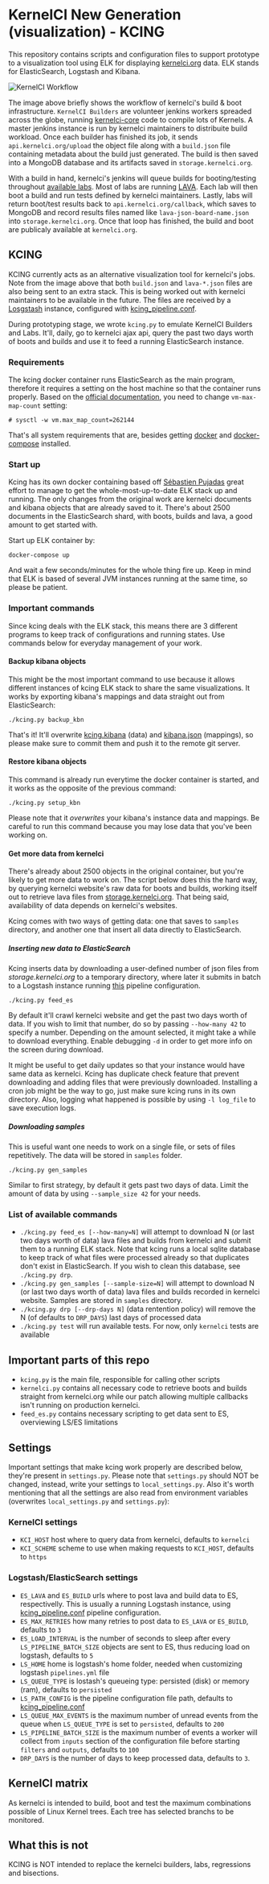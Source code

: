# KernelCI New Generation (visualization) - KCING

This repository contains scripts and configuration files to support prototype to a visualization tool using ELK for displaying [kernelci.org](https://kernelci.org) data. ELK stands for ElasticSearch, Logstash and Kibana.

![KernelCI Workflow](img/KernelCI_Workflow.png "KernelCI Workflow")

The image above briefly shows the workflow of kernelci's build & boot infrastructure. `KernelCI Builders` are volunteer jenkins workers spreaded across the globe, running [kernelci-core](https://github.com/kernelci/kernelci-core) code to compile lots of Kernels. A master jenkins instance is run by kernelci maintainers to distribuite build workload. Once each builder has finished its job, it sends `api.kernelci.org/upload` the object file along with a `build.json` file containing metadata about the build just generated. The build is then saved into a MongoDB database and its artifacts saved in `storage.kernelci.org`.

With a build in hand, kernelci's jenkins will queue builds for booting/testing throughout [available labs](https://github.com/kernelci/kernelci-core/blob/master/labs.ini). Most of labs are running [LAVA](https://lavasoftware.org/). Each lab will then boot a build and run tests defined by kernelci maintainers. Lastly, labs will return boot/test results back to `api.kernelci.org/callback`, which saves to MongoDB and record results files named like `lava-json-board-name.json` into `storage.kernelci.org`. Once that loop has finished, the build and boot are publicaly available at `kernelci.org`.

## KCING

KCING currently acts as an alternative visualization tool for kernelci's jobs. Note from the image above that both `build.json` and `lava-*.json` files are also being sent to an extra stack. This is being worked out with kernelci maintainers to be available in the future. The files are received by a [Losgstash](https://www.elastic.co/products/logstash) instance, configured with [kcing_pipeline.conf](kcing_pipeline.conf).

During prototyping stage, we wrote `kcing.py` to emulate KernelCI Builders and Labs. It'll, daily, go to kernelci ajax api, query the past two days worth of boots and builds and use it to feed a running ElasticSearch instance. 

### Requirements

The kcing docker container runs ElasticSearch as the main program, therefore it requires a setting on the host machine so that the container runs properly. Based on the [official documentation](https://www.elastic.co/guide/en/elasticsearch/reference/current/vm-max-map-count.html#vm-max-map-count), you need to change `vm-max-map-count` setting:

    # sysctl -w vm.max_map_count=262144

That's all system requirements that are, besides getting [docker](https://docs.docker.com/install/linux/docker-ce/debian/) and [docker-compose](https://docs.docker.com/compose/install/) installed.

### Start up

Kcing has its own docker containing based off [Sébastien Pujadas](https://hub.docker.com/r/sebp/elk) great effort to manage to get the whole-most-up-to-date ELK stack up and running. The only changes from the original work are kernelci documents and kibana objects that are already saved to it. There's about 2500 documents in the ElasticSearch shard, with boots, builds and lava, a good amount to get started with.

Start up ELK container by:

    docker-compose up

And wait a few seconds/minutes for the whole thing fire up. Keep in mind that ELK is based of several JVM instances running at the same time, so please be patient.


### Important commands

Since kcing deals with the ELK stack, this means there are 3 different programs to keep track of configurations and running states. Use commands below for everyday management of your work.

#### Backup kibana objects

This might be the most important command to use because it allows different instances of kcing ELK stack to share the same visualizations. It works by exporting kibana's mappings and data straight out from ElasticSearch:

    ./kcing.py backup_kbn

That's it! It'll overwrite [kcing.kibana](kcing.kibana) (data) and [kibana.json](mapping_templates/kibana.json) (mappings), so please make sure to commit them and push it to the remote git server.

#### Restore kibana objects

This command is already run everytime the docker container is started, and it works as the opposite of the previous command:

    ./kcing.py setup_kbn

Please note that it *overwrites* your kibana's instance data and mappings. Be careful to run this command because you may lose data that you've been working on.

#### Get more data from kernelci

There's already about 2500 objects in the original container, but you're likely to get more data to work on. The script below does this the hard way, by querying kernelci website's raw data for boots and builds, working itself out to retrieve lava files from [storage.kernelci.org](https://storage.kernelci.org). That being said, availability of data depends on kernelci's websites.

Kcing comes with two ways of getting data: one that saves to `samples` directory, and another one that insert all data directly to ElasticSearch.

##### Inserting new data to ElasticSearch

Kcing inserts data by downloading a user-defined number of json files from *storage.kernelci.org* to a temporary directory, where later it submits in batch to a Logstash instance running [this](kcing_pipeline.conf) pipeline configuration.

    ./kcing.py feed_es

By default it'll crawl kernelci website and get the past two days worth of data. If you wish to limit that number, do so by passing `--how-many 42` to specify a number. Depending on the amount selected, it might take a while to download everything. Enable debugging `-d` in order to get more info on the screen during download.

It might be useful to get daily updates so that your instance would have same data as kernelci. Kcing has duplicate check feature that prevent downloading and adding files that were previously downloaded. Installing a cron job might be the way to go, just make sure kcing runs in its own directory. Also, logging what happened is possible by using `-l log_file` to save execution logs.

##### Downloading samples

This is useful want one needs to work on a single file, or sets of files repetitively. The data will be stored in `samples` folder.

    ./kcing.py gen_samples

Similar to first strategy, by default it gets past two days of data. Limit the amount of data by using `--sample_size 42` for your needs.

### List of available commands

- `./kcing.py feed_es [--how-many=N]` will attempt to download N (or last two days worth of data) lava files and builds from kernelci and submit them to a running ELK stack. Note that kcing runs a local sqlite database to keep track of what files were processed already so that duplicates don't exist in ElasticSearch. If you wish to clean this database, see `./kcing.py drp`.
- `./kcing.py gen_samples [--sample-size=N]` will attempt to download N (or last two days worth of data) lava files and builds recorded in kernelci website. Samples are stored in `samples` directory. 
- `./kcing.py drp [--drp-days N]` (data rentention policy) will remove the N (of defaults to `DRP_DAYS`) last days of processed data
- `./kcing.py test` will run available tests. For now, only `kernelci` tests are available

## Important parts of this repo

- `kcing.py` is the main file, responsible for calling other scripts
- `kernelci.py` contains all necessary code to retrieve boots and builds straight from kernelci.org while our patch allowing multiple callbacks isn't running on production kernelci.
- `feed_es.py` contains necessary scripting to get data sent to ES, overviewing LS/ES limitations

## Settings

Important settings that make kcing work properly are described below, they're present in `settings.py`. Please note that `settings.py` should NOT be changed, instead, write your settings to `local_settings.py`. Also it's worth mentioning that all the settings are also read from environment variables (overwrites `local_settings.py` and `settings.py`):

### KernelCI settings
- `KCI_HOST` host where to query data from kernelci, defaults to `kernelci`
- `KCI_SCHEME` scheme to use when making requests to `KCI_HOST`, defaults to `https`

### Logstash/ElasticSearch settings
- `ES_LAVA` and `ES_BUILD` urls where to post lava and build data to ES, respectivelly. This is usually a running Logstash instance, using [kcing_pipeline.conf](kcing_pipeline.conf) pipeline configuration.
- `ES_MAX_RETRIES` how many retries to post data to `ES_LAVA` or `ES_BUILD`, defaults to `3`
- `ES_LOAD_INTERVAL` is the number of seconds to sleep after every `LS_PIPELINE_BATCH_SIZE` objects are sent to ES, thus reducing load on logstash, defaults to `5`
- `LS_HOME` home is logstash's home folder, needed when customizing logstash `pipelines.yml` file
- `LS_QUEUE_TYPE` is lostash's queueing type: persisted (disk) or memory (ram), defaults to `persisted`
- `LS_PATH_CONFIG` is the pipeline configuration file path, defaults to [kcing_pipeline.conf](kcing_pipeline.conf)
- `LS_QUEUE_MAX_EVENTS` is the maximum number of unread events from the queue when `LS_QUEUE_TYPE` is set to `persisted`, defaults to `200`
- `LS_PIPELINE_BATCH_SIZE` is the maximum number of events a worker will collect from `inputs` section of the configuration file before starting `filters` and `outputs`, defaults to `100`
- `DRP_DAYS` is the number of days to keep processed data, defaults to `3`. 


## KernelCI matrix

As kernelci is intended to build, boot and test the maximum combinations possible of Linux Kernel trees. Each tree has selected branchs to be monitored.  

## What this is not

KCING is NOT intended to replace the kernelci builders, labs, regressions and bisections.
